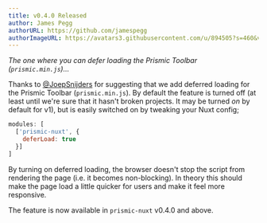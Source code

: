 ```yaml
---
title: v0.4.0 Released
author: James Pegg
authorURL: https://github.com/jamespegg
authorImageURL: https://avatars3.githubusercontent.com/u/894505?s=460&v=4
---
```


*The one where you can defer loading the Prismic Toolbar (`prismic.min.js`)...*

<!--truncate-->

Thanks to [@JoepSnijders](https://github.com/JoepSnijders) for suggesting that we add deferred loading for the Prismic Toolbar (`prismic.min.js`). By default the feature is turned off (at least until we're sure that it hasn't broken projects. It may be turned *on* by default for v1), but is easily switched on by tweaking your Nuxt config;

```javascript
modules: [
  ['prismic-nuxt', {
    deferLoad: true
  }]
]
```

By turning on deferred loading, the browser doesn't stop the script from rendering the page (i.e. it becomes non-blocking). In theory this should make the page load a little quicker for users and make it feel more responsive.

The feature is now available in `prismic-nuxt` v0.4.0 and above.
